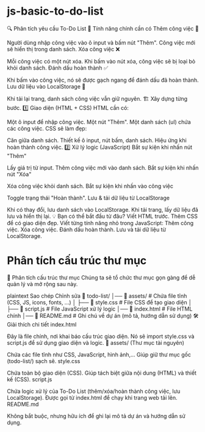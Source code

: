 # js-basic-to-do-list

🔍 Phân tích yêu cầu To-Do List
🎯 Tính năng chính cần có
Thêm công việc 📝

Người dùng nhập công việc vào ô input và bấm nút "Thêm".
Công việc mới sẽ hiển thị trong danh sách.
Xóa công việc ❌

Mỗi công việc có một nút xóa.
Khi bấm vào nút xóa, công việc sẽ bị loại bỏ khỏi danh sách.
Đánh dấu hoàn thành ✅

Khi bấm vào công việc, nó sẽ được gạch ngang để đánh dấu đã hoàn thành.
Lưu dữ liệu vào LocalStorage 💾

Khi tải lại trang, danh sách công việc vẫn giữ nguyên.
🏗 Xây dựng từng bước.
1️⃣ Giao diện (HTML + CSS)
HTML cần có:

Một ô input để nhập công việc.
Một nút "Thêm".
Một danh sách (ul) chứa các công việc.
CSS sẽ làm đẹp:

Căn giữa danh sách.
Thiết kế ô input, nút bấm, danh sách.
Hiệu ứng khi hoàn thành công việc.
2️⃣ Xử lý logic (JavaScript)
Bắt sự kiện khi nhấn nút "Thêm"

Lấy giá trị từ input.
Thêm công việc mới vào danh sách.
Bắt sự kiện khi nhấn nút "Xóa"

Xóa công việc khỏi danh sách.
Bắt sự kiện khi nhấn vào công việc

Toggle trạng thái "Hoàn thành".
Lưu & tải dữ liệu từ LocalStorage

Khi có thay đổi, lưu danh sách vào LocalStorage.
Khi tải trang, lấy dữ liệu đã lưu và hiển thị lại.
💡 Bạn có thể bắt đầu từ đâu?
Viết HTML trước.
Thêm CSS để có giao diện đẹp.
Viết từng tính năng nhỏ trong JavaScript:
Thêm công việc.
Xóa công việc.
Đánh dấu hoàn thành.
Lưu và tải dữ liệu từ LocalStorage.

# Phân tích cấu trúc thư mục

📂 Phân tích cấu trúc thư mục
Chúng ta sẽ tổ chức thư mục gọn gàng để dễ quản lý và mở rộng sau này.

plaintext
Sao chép
Chỉnh sửa
📁 todo-list/
│── 📁 assets/ # Chứa file tĩnh (CSS, JS, icons, fonts, ...)
│ ├── 📄 style.css # File CSS để tạo giao diện
│ ├── 📄 script.js # File JavaScript xử lý logic
│── 📄 index.html # File HTML chính
│── 📄 README.md # Ghi chú về dự án (mô tả, hướng dẫn sử dụng)
🛠 Giải thích chi tiết
index.html

Đây là file chính, nơi khai báo cấu trúc giao diện.
Nó sẽ import style.css và script.js để sử dụng giao diện và logic.
📁 assets/ (Thư mục tài nguyên)

Chứa các file tĩnh như CSS, JavaScript, hình ảnh,...
Giúp giữ thư mục gốc (todo-list/) sạch sẽ.
style.css

Chứa toàn bộ giao diện (CSS).
Giúp tách biệt giữa nội dung (HTML) và thiết kế (CSS).
script.js

Chứa logic xử lý của To-Do List (thêm/xóa/hoàn thành công việc, lưu LocalStorage).
Được gọi từ index.html để chạy khi trang web tải lên.
README.md

Không bắt buộc, nhưng hữu ích để ghi lại mô tả dự án và hướng dẫn sử dụng.
